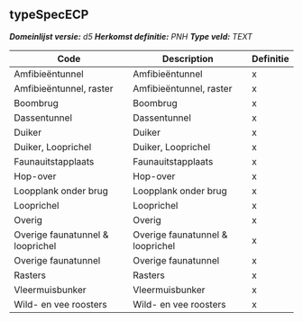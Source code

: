 ﻿## typeSpecECP

*__Domeinlijst versie:__ d5*
*__Herkomst definitie:__ PNH*
*__Type veld:__ TEXT*

|__Code__ |__Description__ |__Definitie__	|
|	---	|	---	|   ---	| 
| Amfibieëntunnel | Amfibieëntunnel | x |
| Amfibieëntunnel, raster | Amfibieëntunnel, raster | x |
| Boombrug | Boombrug | x |
| Dassentunnel | Dassentunnel | x |
| Duiker | Duiker | x |
| Duiker, Looprichel | Duiker, Looprichel | x |
| Faunauitstapplaats | Faunauitstapplaats | x |
| Hop-over | Hop-over | x |
| Loopplank onder brug | Loopplank onder brug | x |
| Looprichel | Looprichel | x |
| Overig | Overig | x |
| Overige faunatunnel & looprichel | Overige faunatunnel & looprichel | x |
| Overige faunatunnel | Overige faunatunnel | x |
| Rasters | Rasters | x |
| Vleermuisbunker | Vleermuisbunker | x |
| Wild- en vee roosters | Wild- en vee roosters | x |

